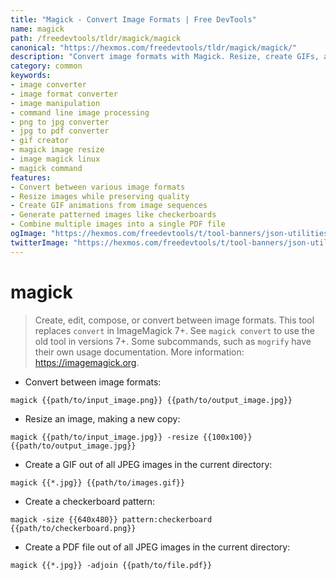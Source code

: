 ```yaml
---
title: "Magick - Convert Image Formats | Free DevTools"
name: magick
path: /freedevtools/tldr/magick/magick
canonical: "https://hexmos.com/freedevtools/tldr/magick/magick/"
description: "Convert image formats with Magick. Resize, create GIFs, and generate patterns with this powerful command-line image manipulation tool. Free online tool, no registration required."
category: common
keywords:
- image converter
- image format converter
- image manipulation
- command line image processing
- png to jpg converter
- jpg to pdf converter
- gif creator
- magick image resize
- image magick linux
- magick command
features:
- Convert between various image formats
- Resize images while preserving quality
- Create GIF animations from image sequences
- Generate patterned images like checkerboards
- Combine multiple images into a single PDF file
ogImage: "https://hexmos.com/freedevtools/t/tool-banners/json-utilities-banner.png"
twitterImage: "https://hexmos.com/freedevtools/t/tool-banners/json-utilities-banner.png"
---
```


# magick

> Create, edit, compose, or convert between image formats.
> This tool replaces `convert` in ImageMagick 7+. See `magick convert` to use the old tool in versions 7+.
> Some subcommands, such as `mogrify` have their own usage documentation.
> More information: <https://imagemagick.org>.

- Convert between image formats:

`magick {{path/to/input_image.png}} {{path/to/output_image.jpg}}`

- Resize an image, making a new copy:

`magick {{path/to/input_image.jpg}} -resize {{100x100}} {{path/to/output_image.jpg}}`

- Create a GIF out of all JPEG images in the current directory:

`magick {{*.jpg}} {{path/to/images.gif}}`

- Create a checkerboard pattern:

`magick -size {{640x480}} pattern:checkerboard {{path/to/checkerboard.png}}`

- Create a PDF file out of all JPEG images in the current directory:

`magick {{*.jpg}} -adjoin {{path/to/file.pdf}}`
